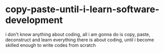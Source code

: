 # copy-paste-until-i-learn-software-development
i don't know anything about coding, all i am gonna do is copy, paste, deconstruct and learn everything there is about coding, until i become skilled enough to write codes from scratch

